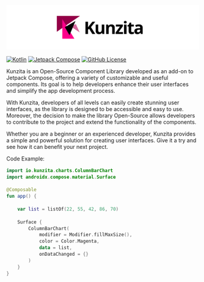 <div align="center">
  
  <picture>
    <source media="(prefers-color-scheme: dark)" srcset="Logo-Black (1).png">
    <img src="Logo-White (1).png">
  </picture>
  
</div>

[![Kotlin](https://img.shields.io/badge/Kotlin-1.8.20-blueviolet.svg?logo=kotlin)](http://kotlinlang.org)
[![Jetpack Compose](https://img.shields.io/badge/Jetpack%20Compose-1.4.0-ff69b4)](http://kotlinlang.org)
[![GitHub License](https://img.shields.io/badge/license-Apache%20License%202.0-blue.svg?style=flat)](http://www.apache.org/licenses/LICENSE-2.0)

Kunzita is an Open-Source Component Library developed as an add-on to Jetpack Compose, offering a variety of customizable and useful components. Its goal is to help developers enhance their user interfaces and simplify the app development process.

With Kunzita, developers of all levels can easily create stunning user interfaces, as the library is designed to be accessible and easy to use. Moreover, the decision to make the library Open-Source allows developers to contribute to the project and extend the functionality of the components.

Whether you are a beginner or an experienced developer, Kunzita provides a simple and powerful solution for creating user interfaces. Give it a try and see how it can benefit your next project.

Code Example:

```kotlin
import io.kunzita.charts.ColumnBarChart
import androidx.compose.material.Surface

@Composable
fun app() {
    
    var list = listOf(22, 55, 42, 86, 70)
    
    Surface {
        ColumnBarChart(
            modifier = Modifier.fillMaxSize(),
            color = Color.Magenta,
            data = list,
            onDataChanged = {}
        )
    }
}
```
